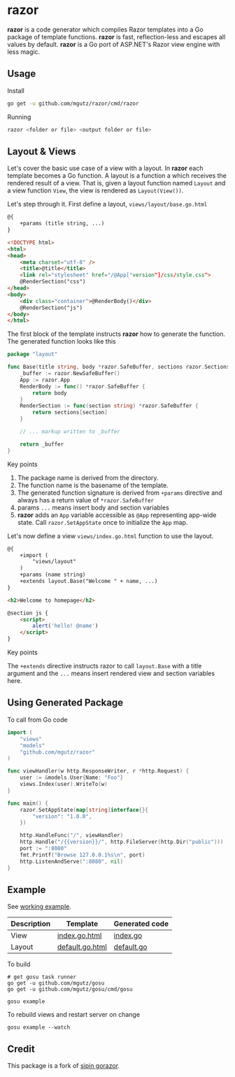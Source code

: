 # razor

**razor** is a code generator which compiles Razor templates into a Go package of template functions.
**razor** is fast, reflection-less and escapes all values by default.
**razor** is a Go port of ASP.NET's Razor view engine with less magic.

## Usage

Install

```sh
go get -u github.com/mgutz/razor/cmd/razor
```

Running

```sh
razor <folder or file> <output folder or file>
```

## Layout & Views

Let's cover the basic use case of a view with a layout. In **razor** each template becomes
a Go function. A layout is a function a which receives the rendered result of a view.
That is, given a layout function named `Layout` and a view function `View`, the view
is rendered as `Layout(View())`.

Let's step through it. First define a layout, `views/layout/base.go.html`

```html
@{
    +params (title string, ...)
}

<!DOCTYPE html>
<html>
<head>
    <meta charset="utf-8" />
    <title>@title</title>
    <link rel="stylesheet" href="/@App["version"]/css/style.css">
    @RenderSection("css")
</head>
<body>
    <div class="container">@RenderBody()</div>
    @RenderSection("js")
</body>
</html>
```

The first block of the template instructs **razor** how to generate the function.
The generated function looks like this

```go
package "layout"

func Base(title string, body *razor.SafeBuffer, sections razor.Sections) *razor.SafeBuffer {
    _buffer := razor.NewSafeBuffer()
    App := razor.App
    RenderBody := func() *razor.SafeBuffer {
        return body
    }
    RenderSection := func(section string) *razor.SafeBuffer {
        return sections[section]
    }

    // ... markup written to _buffer

    return _buffer
}
```

Key points

1.  The package name is derived from the directory.
2.  The function name is the basename of the template.
3.  The generated function signature is derived from `+params` directive
    and always has a return value of `*razor.SafeBuffer`
4.  params `...` means insert body and section variables
4.  **razor** adds an `App` variable accessible as `@App` representing app-wide state.
    Call `razor.SetAppState` once to initialize the `App` map.

Let's now define a view `views/index.go.html` function to use the layout.

```html
@{
    +import (
        "views/layout"
    )
    +params (name string)
    +extends layout.Base("Welcome " + name, ...)
}

<h2>Welcome to homepage</h2>

@section js {
    <script>
        alert('hello! @name')
    </script>
}
```

Key points

The `+extends` directive instructs razor to call `layout.Base` with a title argument and
the `...` means insert rendered view and section variables here.

## Using Generated Package

To call from Go code

```go
import (
    "views"
    "models"
    "github.com/mgutz/razor"
)

func viewHandler(w http.ResponseWriter, r *http.Request) {
	user := &models.User{Name: "Foo"}
	views.Index(user).WriteTo(w)
}

func main() {
	razor.SetAppState(map[string]interface{}{
		"version": "1.0.0",
	})

	http.HandleFunc("/", viewHandler)
	http.Handle("/{{version}}/", http.FileServer(http.Dir("public")))
	port := ":8080"
	fmt.Printf("Browse 127.0.0.1%s\n", port)
	http.ListenAndServe(":8080", nil)
}
```

## Example

See [working example](example).

| Description | Template | Generated code |
| ------------| -------- | ---------------|
| View |  [index.go.html](example/views/front/index.go.html) | [index.go](example/views/front/index.go) |
| Layout | [default.go.html](example/views/front/layout.go.html) | [default.go](example/views/front/layout.go) |


To build

    # get gosu task runner
    go get -u github.com/mgutz/gosu
    go get -u github.com/mgutz/gosu/cmd/gosu

    gosu example

To rebuild views and restart server on change

    gosu example --watch

## Credit

This package is a fork of [sipin gorazor](https://github.com/sipin/gorazor).
